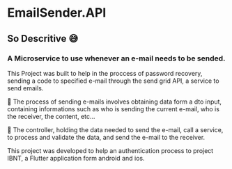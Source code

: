 # EmailSender.API

## So Descritive 😅

### A Microservice to use whenever an e-mail needs to be sended.


This Project was built to help in the proccess of password recovery, sending a code to specified e-mail through the send grid API, a service to send emails.

🚀 The process of sending e-mails involves obtaining data form a dto input, containing informations such as who is sending the current e-mail, who is the receiver, the content, etc...

🎯 The controller, holding the data needed to send the e-mail, call a service, to process and validate the data, and send the e-mail to the receiver.

This project was developed to help an authentication process to project IBNT, a Flutter application form android and ios.
